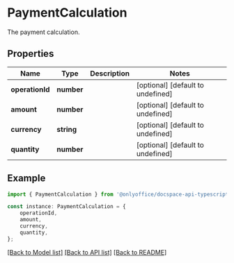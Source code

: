 # PaymentCalculation

The payment calculation.

## Properties

Name | Type | Description | Notes
------------ | ------------- | ------------- | -------------
**operationId** | **number** |  | [optional] [default to undefined]
**amount** | **number** |  | [optional] [default to undefined]
**currency** | **string** |  | [optional] [default to undefined]
**quantity** | **number** |  | [optional] [default to undefined]

## Example

```typescript
import { PaymentCalculation } from '@onlyoffice/docspace-api-typescript';

const instance: PaymentCalculation = {
    operationId,
    amount,
    currency,
    quantity,
};
```

[[Back to Model list]](../README.md#documentation-for-models) [[Back to API list]](../README.md#documentation-for-api-endpoints) [[Back to README]](../README.md)
